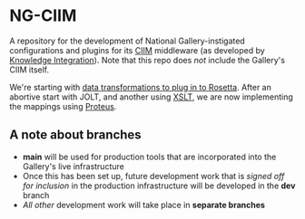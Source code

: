 # NG-CIIM

A repository for the development of National Gallery-instigated configurations and plugins for its [CIIM](https://www.k-int.com/products/ciim/) middleware (as developed by [Knowledge Integration](https://www.k-int.com/)). Note that this repo does *not* include the Gallery's CIIM itself.

We're starting with [data transformations to plug in to Rosetta](https://github.com/national-gallery/NG-CIIM/tree/3a7b3059a03cb978b84ecaf3d7d344508c650001/Rosetta). After an abortive start with JOLT, and another using [XSLT](https://github.com/national-gallery/NG-CIIM/tree/3a7b3059a03cb978b84ecaf3d7d344508c650001/Rosetta/XSLT), we are now implementing the mappings using [Proteus](https://github.com/national-gallery/NG-CIIM/tree/3a7b3059a03cb978b84ecaf3d7d344508c650001/Rosetta/Proteus).

## A note about branches

- **main** will be used for production tools that are incorporated into the Gallery's live infrastructure
- Once this has been set up, future development work that is *signed off for inclusion* in the production infrastructure will be developed in the **dev** branch
- *All other* development work will take place in **separate branches**
